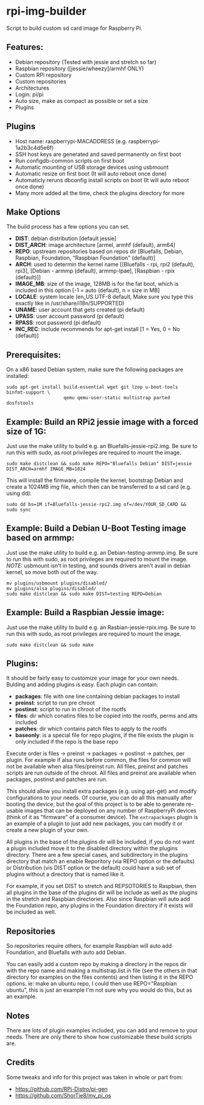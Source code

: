 rpi-img-builder
===============

Script to build custom sd card image for Raspberry Pi.

## Features:
* Debian repository (Tested with jessie and stretch so far)
* Raspbian repository ([jessie/wheezy]/armhf ONLY)
* Custom RPi repository
* Custom repositories
* Architectures
* Login: pi/pi
* Auto size, make as compact as possible or set a size
* Plugins

## Plugins
* Host name: raspberrypi-MACADDRESS (e.g. raspberrypi-1a2b3c4d5e6f)
* SSH host keys are generated and saved permanently on first boot
* Run configdb-common scripts on first boot
* Automatic mounting of USB storage devices using usbmount
* Automatic resize on first boot (It will auto reboot once done)
* Automaticly reruns dbconfig install scripts on boot (It will auto reboot once done)
* Many more added all the time, check the plugins directory for more

## Make Options
The build process has a few options you can set.
* **DIST**: debian distribution [default jessie]
* **DIST_ARCH**: image architecture [armel, armhf (default), arm64]
* **REPO**: upstream repositories based on repos dir [Bluefalls, Debian, Raspbian, Foundation, "Raspbian Foundation" (default)]
* **ARCH**: used to determin the kernel name [[Bluefalls - rpi, rpi2 (default), rpi3], [Debian - armmp (default), armmp-lpae], [Raspbian - rpix (default)]]
* **IMAGE_MB**: size of the image, 128MB is for the fat boot, which is included in this option [-1 = auto (default), n = size in MB]
* **LOCALE**: system locale (en_US.UTF-8 default, Make sure you type this exactly like in /usr/share/i18n/SUPPORTED)
* **UNAME**: user account that gets created (pi default)
* **UPASS**: user account password (pi default)
* **RPASS**: root password (pi default)
* **INC_REC**: include recommends for apt-get install [1 = Yes, 0 = No (default)]

## Prerequisites:
On a x86 based Debian system, make sure the following packages are installed:
```
sudo apt-get install build-essential wget git lzop u-boot-tools binfmt-support \
                     qemu qemu-user-static multistrap parted dosfstools
```

## Example: Build an RPi2 jessie image with a forced size of 1G:
Just use the make utility to build e.g. an Bluefalls-jessie-rpi2.img.  Be sure to run this with sudo, as root privileges are required to mount the image.
```
sudo make distclean && sudo make REPO="Bluefalls Debian" DIST=jessie DIST_ARCH=armhf IMAGE_MB=1024
```

This will install the firmware, compile the kernel, bootstrap Debian and create a 1024MB img file, which then can be transferred to a sd card (e.g. using dd):
```
sudo dd bs=1M if=Bluefalls-jessie-rpi2.img of=/dev/YOUR_SD_CARD && sudo sync
```

## Example: Build a Debian U-Boot Testing image based on armmp:
Just use the make utility to build e.g. an Debian-testing-armmp.img.  Be sure to run this with sudo, as root privileges are required to mount the image.
*NOTE:* usbmount isn't in testing, and sounds drivers aren't avail in debian kernel, so move both out of the way.
```
mv plugins/usbmount plugins/disabled/
mv plugins/alsa plugins/disabled/
sudo make distclean && sudo make DIST=testing REPO=Debian
```

## Example: Build a Raspbian Jessie image:
Just use the make utility to build e.g. an Rasbian-jessie-rpix.img.  Be sure to run this with sudo, as root privileges are required to mount the image.
```
sudo make distclean && sudo make
```

## Plugins:
It should be fairly easy to customize your image for your own needs.  Bulding and adding plugins is easy.  Each plugin can contain:
* **packages**: file with one line containing debian packages to install
* **preinst**: script to run pre chroot
* **postinst**: script to run in chroot of the rootfs
* **files**: dir which conatins files to be copied into the rootfs, perms and atts included
* **patches**: dir which contains patch files to apply to the rootfs
* **baseonly**: is a special file for repo plugins, if the file exists the plugin is only included if the repo is the base repo

Execute order is files -> preinst -> packages -> postinst -> patches, per plugin. For example if alsa runs before common, the files for common will not be available when alsa files/preinst run.  All files, preinst and patches scripts are run outside of the chroot.  All files and preinst are available when packages, postinst and patches are run.

This should allow you install extra packages (e.g. using apt-get) and modify configurations to your needs.  Of course, you can do all this manually after booting the device, but the goal of this project is to be able to generate re-usable images that can be deployed on any number of RaspberryPi devices (think of it as "firmware" of a consumer device).  The `extrapackages` plugin is an example of a plugin to just add new packages, you can modify it or create a new plugin of your own.

All plugins in the base of the plugins dir will be included, if you do not want a plugin included move it to the disabled directory within the plugins directory.  There are a few special cases, and subdirectory in the plugins directory that match an enable Reporitory (via REPO option or the defaults) or Distribution (vis DIST option or the default) could have a sub set of plugins without a directory that is named like it.

For example, if you set DIST to stretch and REPSOTORIES to Raspbian, then all plugins in the base of the plugins dir will be include as well as the plugins in the stretch and Raspbian directories.  Also since Raspbian will auto add the Foundation repo, any plugins in the Foundation directory if it exists will be included as well.

## Repositories
So repositories require others, for example Raspbian will auto add Foundation, and Bluefalls with auto add Debian.

You can easily add a custom repo by making a directory in the repos dir with the repo name and making a multistrap.list.in file (see the others in that directory for examples on the files contents) and then listing it in the REPO options.  ie: make an ubuntu repo, I could then use REPO="Raspbian ubuntu", this is just an example I'm not sure why you would do this, but as an example.

## Notes
There are lots of plugin examples included, you can add and remove to your needs.  There are only there to show how customizable these build scripts are.

## Credits
Some tweaks and info for this project was taken in whole or part from:
* https://github.com/RPi-Distro/pi-gen
* https://github.com/ShorTie8/my_pi_os
